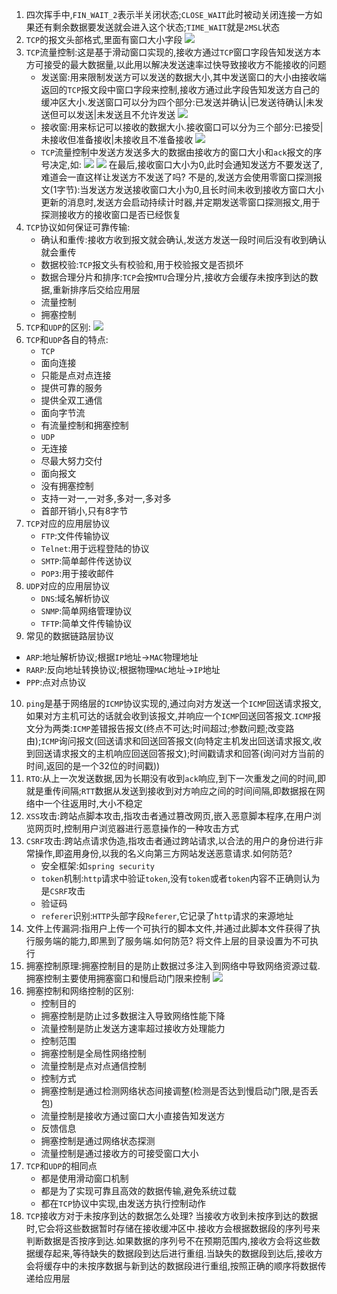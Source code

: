 1. 四次挥手中,`FIN_WAIT_2`表示半关闭状态;`CLOSE_WAIT`此时被动关闭连接一方如果还有剩余数据要发送就会进入这个状态;`TIME_WAIT`就是`2MSL`状态
2. `TCP`的报文头部格式,里面有窗口大小字段
   ![](markdown图像集/2025-03-28-23-02-43.png)
3. `TCP`流量控制:这是基于滑动窗口实现的,接收方通过`TCP`窗口字段告知发送方本方可接受的最大数据量,以此用以解决发送速率过快导致接收方不能接收的问题
   * 发送窗:用来限制发送方可以发送的数据大小,其中发送窗口的大小由接收端返回的`TCP`报文段中窗口字段来控制,接收方通过此字段告知发送方自己的缓冲区大小.发送窗口可以分为四个部分:已发送并确认|已发送待确认|未发送但可以发送|未发送且不允许发送
    ![](markdown图像集/2025-03-28-21-54-07.png)
   * 接收窗:用来标记可以接收的数据大小.接收窗口可以分为三个部分:已接受|未接收但准备接收|未接收且不准备接收
    ![](markdown图像集/2025-03-28-21-55-01.png)
   * `TCP`流量控制中发送方发送多大的数据由接收方的窗口大小和`ack`报文的序号决定,如:
    ![](markdown图像集/2025-03-28-21-56-50.png)
    ![](markdown图像集/2025-03-28-21-57-03.png)
    在最后,接收窗口大小为0,此时会通知发送方不要发送了,难道会一直这样让发送方不发送了吗?
    不是的,发送方会使用零窗口探测报文(1字节):当发送方发送接收窗口大小为0,且长时间未收到接收方窗口大小更新的消息时,发送方会启动持续计时器,并定期发送零窗口探测报文,用于探测接收方的接收窗口是否已经恢复  
4. `TCP`协议如何保证可靠传输:
   * 确认和重传:接收方收到报文就会确认,发送方发送一段时间后没有收到确认就会重传
   * 数据校验:`TCP`报文头有校验和,用于校验报文是否损坏
   * 数据合理分片和排序:`TCP`会按`MTU`合理分片,接收方会缓存未按序到达的数据,重新排序后交给应用层
   * 流量控制
   * 拥塞控制
5. `TCP`和`UDP`的区别:
   ![](markdown图像集/2025-03-28-22-03-14.png)
6. `TCP`和`UDP`各自的特点:
   * `TCP`
    - 面向连接
    - 只能是点对点连接
    - 提供可靠的服务
    - 提供全双工通信
    - 面向字节流
    - 有流量控制和拥塞控制
   * `UDP`
    - 无连接
    - 尽最大努力交付
    - 面向报文
    - 没有拥塞控制
    - 支持一对一,一对多,多对一,多对多
    - 首部开销小,只有8字节 
7. `TCP`对应的应用层协议
   * `FTP`:文件传输协议
   * `Telnet`:用于远程登陆的协议
   * `SMTP`:简单邮件传送协议
   * `POP3`:用于接收邮件 
8. `UDP`对应的应用层协议
   * `DNS`:域名解析协议
   * `SNMP`:简单网络管理协议
   * `TFTP`:简单文件传输协议
9.  常见的数据链路层协议
   * `ARP`:地址解析协议;根据`IP`地址->`MAC`物理地址
   * `RARP`:反向地址转换协议;根据物理`MAC`地址->`IP`地址
   * `PPP`:点对点协议
10. `ping`是基于网络层的`ICMP`协议实现的,通过向对方发送一个`ICMP`回送请求报文,如果对方主机可达的话就会收到该报文,并响应一个`ICMP`回送回答报文.`ICMP`报文分为两类:`ICMP`差错报告报文(终点不可达;时间超过;参数问题;改变路由);`ICMP`询问报文(回送请求和回送回答报文(向特定主机发出回送请求报文,收到回送请求报文的主机响应回送回答报文);时间戳请求和回答(询问对方当前的时间,返回的是一个32位的时间戳))
11. `RTO`:从上一次发送数据,因为长期没有收到`ack`响应,到下一次重发之间的时间,即就是重传间隔;`RTT`数据从发送到接收到对方响应之间的时间间隔,即数据报在网络中一个往返用时,大小不稳定
12. `XSS`攻击:跨站点脚本攻击,指攻击者通过篡改网页,嵌入恶意脚本程序,在用户浏览网页时,控制用户浏览器进行恶意操作的一种攻击方式
13. `CSRF`攻击:跨站点请求伪造,指攻击者通过跨站请求,以合法的用户的身份进行非常操作,即盗用身份,以我的名义向第三方网站发送恶意请求.如何防范?
    * 安全框架:如`spring security`
    * `token`机制:`http`请求中验证`token`,没有`token`或者`token`内容不正确则认为是`CSRF`攻击
    * 验证码
    * `referer`识别:`HTTP`头部字段`Referer`,它记录了`http`请求的来源地址
14. 文件上传漏洞:指用户上传一个可执行的脚本文件,并通过此脚本文件获得了执行服务端的能力,即黑到了服务端.如何防范?
    将文件上层的目录设置为不可执行
15. 拥塞控制原理:拥塞控制目的是防止数据过多注入到网络中导致网络资源过载.拥塞控制主要使用拥塞窗口和慢启动门限来控制
    ![](markdown图像集/2025-03-28-22-51-29.png)
16. 拥塞控制和网络控制的区别:
    * 控制目的
     - 拥塞控制是防止过多数据注入导致网络性能下降
     - 流量控制是防止发送方速率超过接收方处理能力
    * 控制范围
     - 拥塞控制是全局性网络控制
     - 流量控制是点对点通信控制
    * 控制方式
     - 拥塞控制是通过检测网络状态间接调整(检测是否达到慢启动门限,是否丢包)
     - 流量控制是接收方通过窗口大小直接告知发送方
    * 反馈信息
     - 拥塞控制是通过网络状态探测
     - 流量控制是通过接收方的可接受窗口大小
17. `TCP`和`UDP`的相同点
    * 都是使用滑动窗口机制
    * 都是为了实现可靠且高效的数据传输,避免系统过载
    * 都在`TCP`协议中实现,由发送方执行控制动作     
18. `TCP`接收方对于未按序到达的数据怎么处理?
    当接收方收到未按序到达的数据时,它会将这些数据暂时存储在接收缓冲区中.接收方会根据数据段的序列号来判断数据是否按序到达.如果数据的序列号不在预期范围内,接收方会将这些数据缓存起来,等待缺失的数据段到达后进行重组.当缺失的数据段到达后,接收方会将缓存中的未按序数据与新到达的数据段进行重组,按照正确的顺序将数据传递给应用层





      